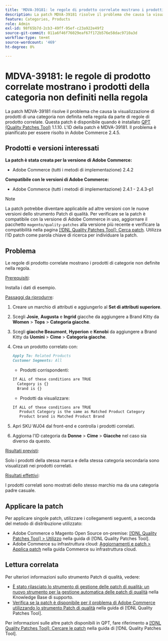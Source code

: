 ```yaml
---
title: 'MDVA-39181: le regole di prodotto correlate mostrano i prodotti della categoria non definiti nella regola'
description: La patch MDVA-39181 risolve il problema che causa la visualizzazione di prodotti di una categoria non definita nella regola da parte di regole di prodotto correlate. Questa patch è disponibile quando è installato [Quality Patches Tool (QPT)](https://experienceleague.adobe.com/en/docs/commerce-operations/tools/quality-patches-tool/quality-patches-tool-to-self-serve-quality-patches) 1.1.10. L'ID della patch è MDVA-39181. Il problema è pianificato per essere risolto in Adobe Commerce 2.4.5.
feature: Categories, Products
role: Admin
exl-id: 98f65b7d-2cb3-49ff-95ef-c23a922e49f2
source-git-commit: 011a6f46f76029eaf67f172b576e58dac9710a3d
workflow-type: tm+mt
source-wordcount: '469'
ht-degree: 0%

---
```


# MDVA-39181: le regole di prodotto correlate mostrano i prodotti della categoria non definiti nella regola

La patch MDVA-39181 risolve il problema che causa la visualizzazione di prodotti di una categoria non definita nella regola da parte di regole di prodotto correlate. Questa patch è disponibile quando è installato [QPT (Quality Patches Tool)](https://experienceleague.adobe.com/en/docs/commerce-operations/tools/quality-patches-tool/quality-patches-tool-to-self-serve-quality-patches) 1.1.10. L&#39;ID della patch è MDVA-39181. Il problema è pianificato per essere risolto in Adobe Commerce 2.4.5.

## Prodotti e versioni interessati

**La patch è stata creata per la versione di Adobe Commerce:**

* Adobe Commerce (tutti i metodi di implementazione) 2.4.2

**Compatibile con le versioni di Adobe Commerce:**

* Adobe Commerce (tutti i metodi di implementazione) 2.4.1 - 2.4.3-p1

>[!NOTE]
>
>La patch potrebbe diventare applicabile ad altre versioni con le nuove versioni dello strumento Patch di qualità. Per verificare se la patch è compatibile con la versione di Adobe Commerce in uso, aggiornare il pacchetto `magento/quality-patches` alla versione più recente e verificare la compatibilità nella pagina [[!DNL Quality Patches Tool]: Cerca patch](https://experienceleague.adobe.com/en/docs/commerce-operations/tools/quality-patches-tool/quality-patches-tool-to-self-serve-quality-patches). Utilizza l’ID patch come parola chiave di ricerca per individuare la patch.

## Problema

Le regole di prodotto correlate mostrano i prodotti di categorie non definite nella regola.

<u>Prerequisiti</u>:

Installa i dati di esempio.

<u>Passaggi da riprodurre</u>:

1. Creare un marchio di attributi e aggiungerlo al **Set di attributi superiore**.
1. Scegli **Josie**, **Augusta** e **Ingrid** giacche da aggiungere a Brand Kitty da **Women** > **Tops** > **Categoria giacche**.
1. Scegli **giacche Beaumont**, **Hyperion** e **Kenobi** da aggiungere a Brand Kitty da **Uomini** > **Cime** > **Categoria giacche**.
1. Crea un prodotto correlato con:

   ```markdown
   Apply To: Related Products
   Customer Segments: All
   ```

   * Prodotti corrispondenti:

   ```markdown
   If ALL of these conditions are TRUE
     Category is {}
     Brand is {}
   ```

   * Prodotti da visualizzare:

   ```markdown
   If ALL of these conditions are TRUE
      Product Category is the same as Matched Product Category
      Product brand is Matched Product Brand
   ```

1. Apri SKU WJ04 dal front-end e controlla i prodotti correlati.
1. Aggiorna l&#39;ID categoria da **Donne** > **Cime** > **Giacche** nel caso sia diverso da questo.

<u>Risultati previsti</u>:

Solo i prodotti della stessa marca e della stessa categoria secondaria sono visualizzati nei prodotti correlati.

<u>Risultati effettivi</u>:

I prodotti correlati sono mostrati dello stesso marchio ma da una categoria padre casuale.

## Applicare la patch

Per applicare singole patch, utilizzare i collegamenti seguenti, a seconda del metodo di distribuzione utilizzato:

* Adobe Commerce o Magento Open Source on-premise: [[!DNL Quality Patches Tool] > Utilizzo](/help/tools/quality-patches-tool/usage.md) nella guida di [!DNL Quality Patches Tool].
* Adobe Commerce su infrastruttura cloud: [Aggiornamenti e patch > Applica patch](https://experienceleague.adobe.com/docs/commerce-cloud-service/user-guide/develop/upgrade/apply-patches.html) nella guida Commerce su infrastruttura cloud.

## Lettura correlata

Per ulteriori informazioni sullo strumento Patch di qualità, vedere:

* [È stato rilasciato lo strumento di gestione delle patch di qualità: un nuovo strumento per la gestione automatica delle patch di qualità](https://experienceleague.adobe.com/en/docs/commerce-operations/tools/quality-patches-tool/quality-patches-tool-to-self-serve-quality-patches) nella Knowledge Base di supporto.
* [Verifica se la patch è disponibile per il problema di Adobe Commerce utilizzando lo strumento Patch di qualità](/help/tools/quality-patches-tool/patches-available-in-qpt/check-patch-for-magento-issue-with-magento-quality-patches.md) nella guida di [!DNL Quality Patches Tool].

Per informazioni sulle altre patch disponibili in QPT, fare riferimento a [[!DNL Quality Patches Tool]: Cercare le patch](https://experienceleague.adobe.com/tools/commerce-quality-patches/index.html) nella guida di [!DNL Quality Patches Tool].
